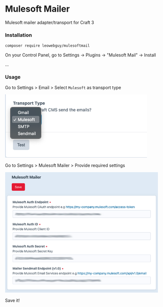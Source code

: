 Mulesoft Mailer
===

Mulesoft mailer adapter/transport for Craft 3

### Installation

```bash
composer require leowebguy/mulesoftmail
```

On your Control Panel, go to Settings → Plugins → "Mulesoft Mail" → Install

...

### Usage

Go to Settings > Email > Select `Mulesoft` as transport type

![screenshot1](resources/transport.png)

Go to Settings > Mulesoft Mailer > Provide required settings

![screenshot1](resources/settings.png)

Save it!
